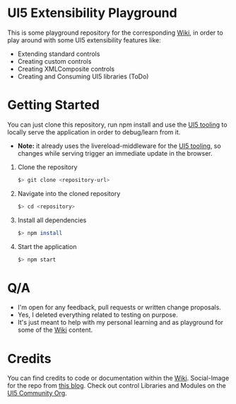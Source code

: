 # UI5 Extensibility Playground

This is some playground repository for the corresponding [Wiki](https://github.com/wridgeu/wridgeu.github.io/wiki), in order to play around with some UI5 extensibility features like:

* Extending standard controls
* Creating custom controls
* Creating XMLComposite controls
* Creating and Consuming UI5 libraries (ToDo)

# Getting Started

You can just clone this repository, run npm install and use the [UI5 tooling](https://github.com/SAP/ui5-tooling) to locally serve the application in order to debug/learn from it. 

* __Note:__ it already uses the livereload-middleware for the [UI5 tooling](https://github.com/SAP/ui5-tooling), so changes while serving trigger an immediate update in the browser.

1. Clone the repository
    ```sh
    $> git clone <repository-url>
    ```
1. Navigate into the cloned repository 
    ```sh
    $> cd <repository>
    ```
1. Install all dependencies
    ```sh
    $> npm install
    ```
1. Start the application
    ```sh
    $> npm start
    ```

# Q/A

- I'm open for any feedback, pull requests or written change proposals.
- Yes, I deleted everything related to testing on purpose.
- It's just meant to help with my personal learning and as playground for some of the [Wiki](https://github.com/wridgeu/wridgeu.github.io/wiki) content.

# Credits

You can find credits to code or documentation within the [Wiki](https://github.com/wridgeu/wridgeu.github.io/wiki).
Social-Image for the repo from [this blog](https://blogs.sap.com/2018/11/12/sapui5-controller-lifecycle-methods-explained/).
Check out control Libraries and Modules on the [UI5 Community Org](https://github.com/ui5-community).

